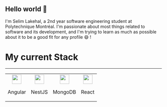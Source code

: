 ## Hello world 👋
I'm Selim Lakehal, a 2nd year software engineering student at Polytechnique Montréal. I'm passionate about most things related to software and its development, and I'm trying to learn as much as possible about it to be a good fit for any profile 😄 ! 

# My current Stack 
---
<link rel="stylesheet" type='text/css' href="https://cdn.jsdelivr.net/gh/devicons/devicon@latest/devicon.min.css" />
          
<table align="center">
  <tr>
    <td align="center">
        <div>
          <img height=30 src="https://cdn.jsdelivr.net/gh/devicons/devicon@latest/icons/angular/angular-original.svg" />
          <p>Angular</p>
        </div>
    </td>
    <td align="center">
        <div>
          <img height=30 src="https://cdn.jsdelivr.net/gh/devicons/devicon@latest/icons/nestjs/nestjs-original.svg"/>
          <p>NestJS</p>
        </div>
    </td>
    <td align="center">
        <div>
          <img height=30 src="https://cdn.jsdelivr.net/gh/devicons/devicon@latest/icons/mongodb/mongodb-original.svg" />
          <p>MongoDB</p>
        </div>
    </td>
        <td align="center">
        <div>
          <img height=30 src="https://cdn.jsdelivr.net/gh/devicons/devicon@latest/icons/react/react-original.svg" />
          <p>React</p>
        </div>
    </td>
  </tr>
</table>
